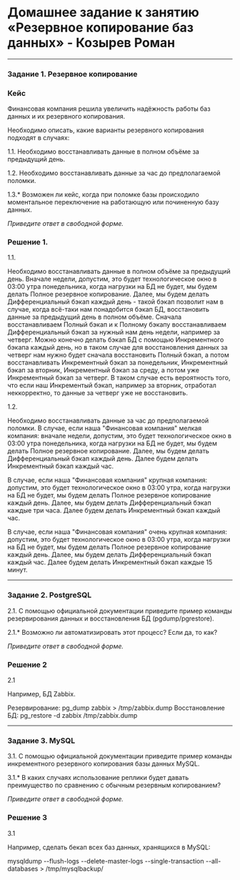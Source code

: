 # Домашнее задание к занятию «Резервное копирование баз данных» - Козырев Роман

---

### Задание 1. Резервное копирование

### Кейс
Финансовая компания решила увеличить надёжность работы баз данных и их резервного копирования. 

Необходимо описать, какие варианты резервного копирования подходят в случаях: 

1.1. Необходимо восстанавливать данные в полном объёме за предыдущий день.

1.2. Необходимо восстанавливать данные за час до предполагаемой поломки.

1.3.* Возможен ли кейс, когда при поломке базы происходило моментальное переключение на работающую или починенную базу данных.

*Приведите ответ в свободной форме.*

### Решение 1.

1.1. 

Необходимо восстанавливать данные в полном объёме за предыдущий день. Вначале недели, допустим, это будет технологическое окно в 03:00 утра понедельника, когда нагрузки на БД не будет, мы будем делать Полное резервное копирование. Далее, мы будем делать Дифференциальный бэкап каждый день - такой бэкап позволит нам в случае, когда всё-таки нам понадобится бэкап БД, восстановить данные за предыдущий день в полном объёме. Сначала восстанавливаем Полный бэкап и к Полному бэкапу восстанавливаем Дифференциальный бэкап за нужный нам день недели, например за четверг. Можно конечно делать бэкап БД с помощью Инкрементного бэкапа каждый день, но в таком случае для восстановления данных за четверг нам нужно будет сначала восстановить Полный бэкап, а потом восстанавливать Инкрементный бэкап за понедельник, Инкрементный бэкап за вторник, Инкрементный бэкап за среду, а потом уже Инкрементный бэкап за четверг. В таком случае есть вероятность того, что если наш Инкрементый бэкап, например за вторник, отработал неккорректно, то данные за четверг уже не восстановить.

1.2. 

Необходимо восстанавливать данные за час до предполагаемой поломки. В случае, если наша "Финансовая компания" мелкая компания: вначале недели, допустим, это будет технологическое окно в 03:00 утра понедельника, когда нагрузки на БД не будет, мы будем делать Полное резервное копирование. Далее, мы будем делать Дифференциальный бэкап каждый день. Далее будем делать Инкрементный бэкап каждый час.

В случае, если наша "Финансовая компания" крупная компания: допустим, это будет технологическое окно в 03:00 утра, когда нагрузки на БД не будет, мы будем делать Полное резервное копирование каждый день. Далее, мы будем делать Дифференциальный бэкап каждые три часа. Далее будем делать Инкрементный бэкап каждый час.

В случае, если наша "Финансовая компания" очень крупная компания: допустим, это будет технологическое окно в 03:00 утра, когда нагрузки на БД не будет, мы будем делать Полное резервное копирование каждый день. Далее, мы будем делать Дифференциальный бэкап каждый час. Далее будем делать Инкрементный бэкап каждые 15 минут.

---

### Задание 2. PostgreSQL

2.1. С помощью официальной документации приведите пример команды резервирования данных и восстановления БД (pgdump/pgrestore).

2.1.* Возможно ли автоматизировать этот процесс? Если да, то как?

*Приведите ответ в свободной форме.*

### Решение 2

2.1

Например, БД Zabbix.

Резервирование: pg_dump zabbix > /tmp/zabbix.dump
Восстановление БД: pg_restore -d zabbix /tmp/zabbix.dump

---

### Задание 3. MySQL

3.1. С помощью официальной документации приведите пример команды инкрементного резервного копирования базы данных MySQL. 

3.1.* В каких случаях использование реплики будет давать преимущество по сравнению с обычным резервным копированием?

*Приведите ответ в свободной форме.*

### Решение 3

3.1

Например, сделать бекап всех баз данных, хранящихся в MySQL: 

mysqldump --flush-logs --delete-master-logs --single-transaction --all-databases > /tmp/mysqlbackup/
